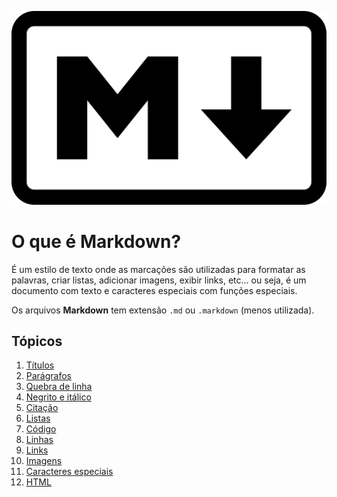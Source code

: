 [![Markdown](markdown-mark.png "Markdown logo")](https://en.wikipedia.org/wiki/Markdownv)
  
# O que é Markdown?  
  
É um estilo de texto onde as marcações são utilizadas para formatar as palavras, criar listas, adicionar imagens, exibir links, etc... ou seja, é um documento com texto e caracteres especiais com funções especiais.  
  
Os arquivos **Markdown** tem extensão `.md` ou `.markdown` (menos utilizada).  
  
## Tópicos  
  
1.  [Títulos](títulos.md)  
2.  [Parágrafos](parágrafos.md)  
3.  [Quebra de linha](quebra-de-linha.md)  
4.  [Negrito e itálico](negrito-itálico.md)  
5.  [Citação](citação.md)  
6.  [Listas](listas.md)  
7.  [Código](código.md)  
8.  [Linhas](linhas.md)  
9.  [Links](links.md)  
10. [Imagens](imagens.md)  
11. [Caracteres especiais](caracteres-especiais.md)  
12. [HTML](HTML.md)  
